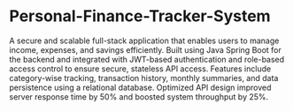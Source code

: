 # Personal-Finance-Tracker-System

A secure and scalable full-stack application that enables users to manage income, expenses, and savings efficiently. Built using Java Spring Boot for the backend and integrated with JWT-based authentication and role-based access control to ensure secure, stateless API access. Features include category-wise tracking, transaction history, monthly summaries, and data persistence using a relational database. Optimized API design improved server response time by 50% and boosted system throughput by 25%.
